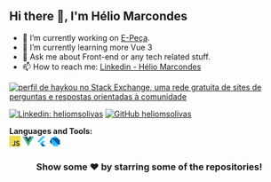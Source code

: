 ## Hi there 👋, I'm Hélio Marcondes

- 🔭 I’m currently working on [E-Peça](https://www.e-peca.com.br/).
- 🌱 I’m currently learning more Vue 3
- 💬 Ask me about Front-end or any tech related stuff.
- 📫 How to reach me: [Linkedin - Hélio Marcondes](https://www.linkedin.com/in/helio-marcondes/)

<a href="https://stackexchange.com/users/3931171"><img src="https://stackexchange.com/users/flair/3931171.png" width="208" height="58" alt="perfil de haykou no Stack Exchange, uma rede gratuita de sites de perguntas e respostas orientadas &#224; comunidade" title="perfil de haykou no Stack Exchange, uma rede gratuita de sites de perguntas e respostas orientadas &#224; comunidade"></a>

[![Linkedin: heliomsolivas](https://img.shields.io/badge/-heliomsolivas-blue?style=flat-square&logo=Linkedin&logoColor=white&link=https://www.linkedin.com/in/helio-marcondes/)](https://www.linkedin.com/in/helio-marcondes/)
[![GitHub heliomsolivas](https://img.shields.io/github/followers/heliomsolivas?label=follow&style=social)](https://github.com/heliomsolivas)


**Languages and Tools:**  
<code><img height="20" src="https://raw.githubusercontent.com/github/explore/80688e429a7d4ef2fca1e82350fe8e3517d3494d/topics/javascript/javascript.png"></code>
<code><img height="20" src="https://raw.githubusercontent.com/github/explore/80688e429a7d4ef2fca1e82350fe8e3517d3494d/topics/vue/vue.png"></code>
<code><img height="20" src="https://raw.githubusercontent.com/github/explore/80688e429a7d4ef2fca1e82350fe8e3517d3494d/topics/flutter/flutter.png"></code>
<code><img height="20" src="https://raw.githubusercontent.com/github/explore/80688e429a7d4ef2fca1e82350fe8e3517d3494d/topics/dart/dart.png"></code>   

<div align="center">

### Show some ❤️ by starring some of the repositories!

</div>
